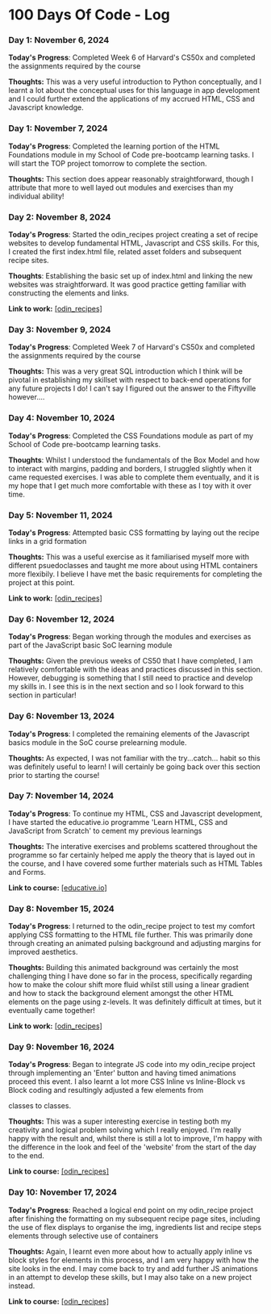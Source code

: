 # 100 Days Of Code - Log


### Day 1: November 6, 2024

**Today's Progress**: Completed Week 6 of Harvard's CS50x and completed the assignments required by the course

**Thoughts:** This was a very useful introduction to Python conceptually, and I learnt a lot about the conceptual uses for this language in app development and I could further extend the applications of my accrued HTML, CSS and Javascript knowledge.


### Day 1: November 7, 2024

**Today's Progress**: Completed the learning portion of the HTML Foundations module in my School of Code pre-bootcamp learning tasks. I will start the TOP project tomorrow to complete the section.

**Thoughts:** This section does appear reasonably straightforward, though I attribute that more to well layed out modules and exercises than my individual ability!

### Day 2: November 8, 2024

**Today's Progress**: Started the odin_recipes project creating a set of recipe websites to develop fundamental HTML, Javascript and CSS skills. For this, I created the first index.html file, related asset folders and subsequent recipe sites.

**Thoughts**: Establishing the basic set up of index.html and linking the new websites was straightforward. It was good practice getting familiar with constructing the elements and links.

**Link to work:** [[odin_recipes]](https://github.com/samannetts8/odin_recipes)

### Day 3: November 9, 2024

**Today's Progress**: Completed Week 7 of Harvard's CS50x and completed the assignments required by the course

**Thoughts:** This was a very great SQL introduction which I think will be pivotal in establishing my skillset with respect to back-end operations for any future projects I do! I can't say I figured out the answer to the Fiftyville however....

### Day 4: November 10, 2024

**Today's Progress**: Completed the CSS Foundations module as part of my School of Code pre-bootcamp learning tasks.

**Thoughts**: Whilst I understood the fundamentals of the Box Model and how to interact with margins, padding and borders, I struggled slightly when it came requested exercises. I was able to complete them eventually, and it is my hope that I get much more comfortable with these as I toy with it over time. 

### Day 5: November 11, 2024

**Today's Progress**: Attempted basic CSS formatting by laying out the recipe links in a grid formation

**Thoughts:** This was a useful exercise as it familiarised myself more with different psuedoclasses and taught me more about using HTML containers more flexibily. I believe I have met the basic requirements for completing the project at this point.

**Link to work:** [[odin_recipes]](https://github.com/samannetts8/odin_recipes)

### Day 6: November 12, 2024

**Today's Progress**: Began working through the modules and exercises as part of the JavaScript basic SoC learning module

**Thoughts:** Given the previous weeks of CS50 that I have completed, I am relatively comfortable with the ideas and practices discussed in this section. However, debugging is something that I still need to practice and develop my skills in. I see this is in the next section and so I look forward to this section in particular!

### Day 6: November 13, 2024

**Today's Progress**: I completed the remaining elements of the Javascript basics module in the SoC course prelearning module. 

**Thoughts:** As expected, I was not familiar with the try...catch... habit so this was definitely useful to learn! I will certainly be going back over this section prior to starting the course!

### Day 7: November 14, 2024

**Today's Progress**: To continue my HTML, CSS and Javascript development, I have started the educative.io programme 'Learn HTML, CSS and JavaScript from Scratch' to cement my previous learnings

**Thoughts:** The interative exercises and problems scattered throughout the programme so far certainly helped me apply the theory that is layed out in the course, and I have covered some further materials such as HTML Tables and Forms.

**Link to course:** [[educative.io]](https://www.educative.io/courses/learn-html-css-javascript-from-scratch)

### Day 8: November 15, 2024

**Today's Progress**: I returned to the odin_recipe project to test my comfort applying CSS formatting to the HTML file further. This was primarily done through creating an animated pulsing background and adjusting margins for improved aesthetics. 

**Thoughts:** Building this animated background was certainly the most challenging thing I have done so far in the process, specifically regarding how to make the colour shift more fluid whilst still using a linear gradient and how to stack the background element amongst the other HTML elements on the page using z-levels. It was definitely difficult at times, but it eventually came together!

**Link to work:** [[odin_recipes]](https://github.com/samannetts8/odin_recipes)

### Day 9: November 16, 2024

**Today's Progress**: Began to integrate JS code into my odin_recipe project through implementing an 'Enter' button and having timed animations proceed this event. I also learnt a lot more CSS Inline vs Inline-Block vs Block coding and resultingly adjusted a few elements from <p> classes to <span> classes. 

**Thoughts:** This was a super interesting exercise in testing both my creativity and logical problem solving which I really enjoyed. I'm really happy with the result and, whilst there is still a lot to improve, I'm happy with the difference in the look and feel of the 'website' from the start of the day to the end.

**Link to course:** [[odin_recipes]](https://github.com/samannetts8/odin_recipes)

### Day 10: November 17, 2024

**Today's Progress**: Reached a logical end point on my odin_recipe project after finishing the formatting on my subsequent recipe page sites, including the use of flex displays to organise the img, ingredients list and recipe steps elements through selective use of containers

**Thoughts:** Again, I learnt even more about how to actually apply inline vs block styles for elements in this process, and I am very happy with how the site looks in the end. I may come back to try and add further JS animations in an attempt to develop these skills, but I may also take on a new project instead.

**Link to course:** [[odin_recipes]](https://github.com/samannetts8/odin_recipes)
